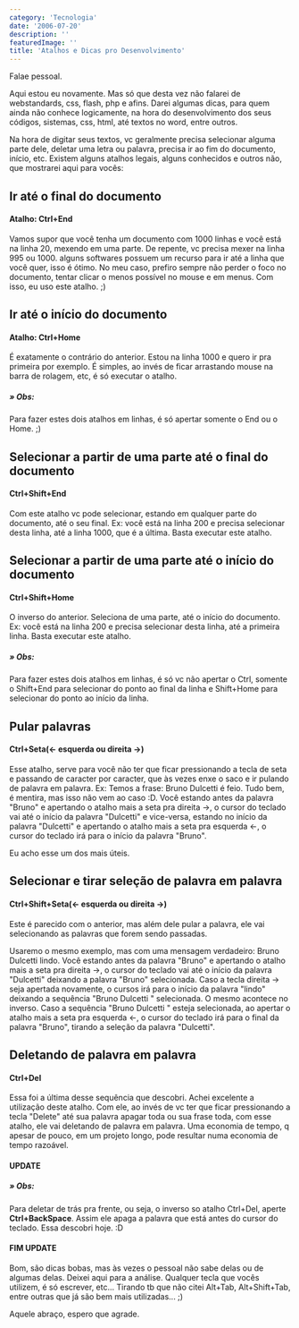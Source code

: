 ```yaml
---
category: 'Tecnologia'
date: '2006-07-20'
description: ''
featuredImage: ''
title: 'Atalhos e Dicas pro Desenvolvimento'
---
```


Falae pessoal.

Aqui estou eu novamente. Mas só que desta vez não falarei de webstandards, css, flash, php e afins. Darei algumas dicas, para quem ainda não conhece logicamente, na hora do desenvolvimento dos seus códigos, sistemas, css, html, até textos no word, entre outros.

Na hora de digitar seus textos, vc geralmente precisa selecionar alguma parte dele, deletar uma letra ou palavra, precisa ir ao fim do documento, início, etc. Existem alguns atalhos legais, alguns conhecidos e outros não, que mostrarei aqui para vocês:

## Ir até o final do documento

#### Atalho: Ctrl+End

Vamos supor que você tenha um documento com 1000 linhas e você está na linha 20, mexendo em uma parte. De repente, vc precisa mexer na linha 995 ou 1000. alguns softwares possuem um recurso para ir até a linha que você quer, isso é ótimo. No meu caso, prefiro sempre não perder o foco no documento, tentar clicar o menos possível no mouse e em menus. Com isso, eu uso este atalho. ;)

## Ir até o início do documento

#### Atalho: Ctrl+Home

É exatamente o contrário do anterior. Estou na linha 1000 e quero ir pra primeira por exemplo. É simples, ao invés de ficar arrastando mouse na barra de rolagem, etc, é só executar o atalho.

##### » Obs:

Para fazer estes dois atalhos em linhas, é só apertar somente o End ou o Home. ;)

## Selecionar a partir de uma parte até o final do documento

#### Ctrl+Shift+End

Com este atalho vc pode selecionar, estando em qualquer parte do documento, até o seu final. Ex: você está na linha 200 e precisa selecionar desta linha, até a linha 1000, que é a última. Basta executar este atalho.

## Selecionar a partir de uma parte até o início do documento

#### Ctrl+Shift+Home

O inverso do anterior. Seleciona de uma parte, até o início do documento. Ex: você está na linha 200 e precisa selecionar desta linha, até a primeira linha. Basta executar este atalho.

##### » Obs:

Para fazer estes dois atalhos em linhas, é só vc não apertar o Ctrl, somente o Shift+End para selecionar do ponto ao final da linha e Shift+Home para selecionar do ponto ao início da linha.

## Pular palavras

#### Ctrl+Seta(← esquerda ou direita →)

Esse atalho, serve para você não ter que ficar pressionando a tecla de seta e passando de caracter por caracter, que às vezes enxe o saco e ir pulando de palavra em palavra. Ex: Temos a frase: Bruno Dulcetti é feio. Tudo bem, é mentira, mas isso não vem ao caso :D. Você estando antes da palavra "Bruno" e apertando o atalho mais a seta pra direita →, o cursor do teclado vai até o início da palavra "Dulcetti" e vice-versa, estando no início da palavra "Dulcetti" e apertando o atalho mais a seta pra esquerda ←, o cursor do teclado irá para o início da palavra "Bruno".

Eu acho esse um dos mais úteis.

## Selecionar e tirar seleção de palavra em palavra

#### Ctrl+Shift+Seta(← esquerda ou direita →)

Este é parecido com o anterior, mas além dele pular a palavra, ele vai selecionando as palavras que forem sendo passadas.

Usaremo o mesmo exemplo, mas com uma mensagem verdadeiro: Bruno Dulcetti lindo. Você estando antes da palavra "Bruno" e apertando o atalho mais a seta pra direita →, o cursor do teclado vai até o início da palavra "Dulcetti" deixando a palavra "Bruno" selecionada. Caso a tecla direita → seja apertada novamente, o cursos irá para o início da palavra "lindo" deixando a sequência "Bruno Dulcetti " selecionada. O mesmo acontece no inverso. Caso a sequência "Bruno Dulcetti " esteja selecionada, ao apertar o atalho mais a seta pra esquerda ←, o cursor do teclado irá para o final da palavra "Bruno", tirando a seleção da palavra "Dulcetti".

## Deletando de palavra em palavra

#### Ctrl+Del

Essa foi a última desse sequência que descobri. Achei excelente a utilização deste atalho. Com ele, ao invés de vc ter que ficar pressionando a tecla "Delete" até sua palavra apagar toda ou sua frase toda, com esse atalho, ele vai deletando de palavra em palavra. Uma economia de tempo, q apesar de pouco, em um projeto longo, pode resultar numa economia de tempo razoável.

#### UPDATE

##### » Obs:

Para deletar de trás pra frente, ou seja, o inverso so atalho Ctrl+Del, aperte **Ctrl+BackSpace**. Assim ele apaga a palavra que está antes do cursor do teclado. Essa descobri hoje. :D

#### FIM UPDATE

Bom, são dicas bobas, mas às vezes o pessoal não sabe delas ou de algumas delas. Deixei aqui para a análise. Qualquer tecla que vocês utilizem, é só escrever, etc... Tirando tb que não citei Alt+Tab, Alt+Shift+Tab, entre outras que já são bem mais utilizadas... ;)

Aquele abraço, espero que agrade.
